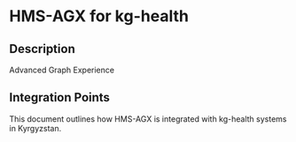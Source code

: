 # HMS-AGX for kg-health

## Description

Advanced Graph Experience

## Integration Points

This document outlines how HMS-AGX is integrated with kg-health systems in Kyrgyzstan.
